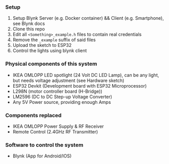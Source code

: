 ### Setup
1. Setup Blynk Server (e.g. Docker container) && Client (e.g. Smartphone), see Blynk docs
2. Clone this repo
3. Edit all `<Something>_example.h` files to contain real credentials
4. Remove the `_example` suffix of said files
5. Upload the sketch to ESP32
6. Control the lights using blynk client

### Physical components of this system
- IKEA OMLOPP LED spotlight (24 Volt DC LED Lamp), can be any light, but needs voltage adjustment (see Hardware sketch)
- ESP32 Devkit (Development board with ESP32 Microprocessor)
- L298N (motor controller board (H-Bridge))
- LM2596 (DC to DC Step-up Voltage Converter)
- Any 5V Power source, providing enough Amps

### Components replaced
- IKEA OMLOPP Power Supply & RF Receiver
- Remote Control (2.4GHz RF Transmitter)

### Software to control the system
- Blynk (App for Android/IOS)
